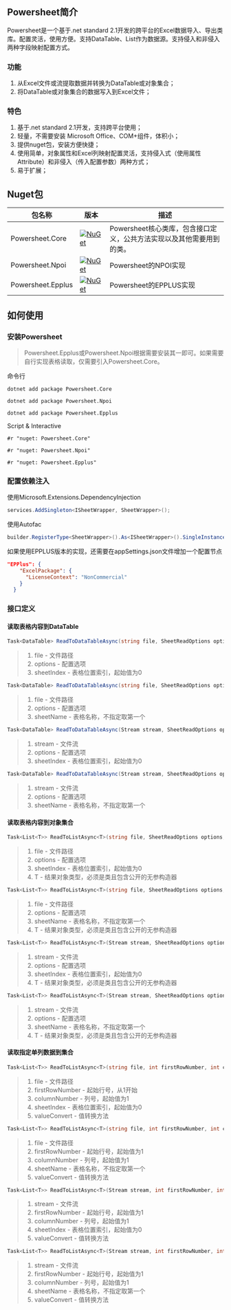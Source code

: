 ## Powersheet简介
Powersheet是一个基于.net standard 2.1开发的跨平台的Excel数据导入、导出类库。配置灵活，使用方便。支持DataTable、List<T>作为数据源。支持侵入和非侵入两种字段映射配置方式。

### 功能
1. 从Excel文件或流提取数据并转换为DataTable或对象集合；
2. 将DataTable或对象集合的数据写入到Excel文件；

### 特色
1. 基于.net standard 2.1开发，支持跨平台使用；
2. 轻量，不需要安装 Microsoft Office、COM+组件，体积小；
3. 提供nuget包，安装方便快捷；
4. 使用简单，对象属性和Excel列映射配置灵活，支持侵入式（使用属性Attribute）和非侵入（传入配置参数）两种方式；
5. 易于扩展；

## Nuget包
|包名称|版本|描述|
|--|--|--|
|Powersheet.Core|[![NuGet](https://img.shields.io/nuget/v/Powersheet.Core.svg?label=nuget)](https://www.nuget.org/packages/Powersheet.Core/)|Powersheet核心类库，包含接口定义，公共方法实现以及其他需要用到的类。|
|Powersheet.Npoi|[![NuGet](https://img.shields.io/nuget/v/Powersheet.Npoi.svg?label=nuget)](https://www.nuget.org/packages/Powersheet.Npoi/)|Powersheet的NPOI实现|
|Powersheet.Epplus|[![NuGet](https://img.shields.io/nuget/v/Powersheet.Epplus.svg?label=nuget)](https://www.nuget.org/packages/Powersheet.Epplus/)|Powersheet的EPPLUS实现|

## 如何使用

### 安装Powersheet

> Powersheet.Epplus或Powersheet.Npoi根据需要安装其一即可。如果需要自行实现表格读取，仅需要引入Powersheet.Core。

命令行
```shell
dotnet add package Powersheet.Core 

dotnet add package Powersheet.Npoi 

dotnet add package Powersheet.Epplus 
```

Script & Interactive
```shell
#r "nuget: Powersheet.Core"

#r "nuget: Powersheet.Npoi"

#r "nuget: Powersheet.Epplus"
```

### 配置依赖注入

使用Microsoft.Extensions.DependencyInjection
```csharp
services.AddSingleton<ISheetWrapper, SheetWrapper>();
```

使用Autofac
```csharp
builder.RegisterType<SheetWrapper>().As<ISheetWrapper>().SingleInstance();
```

如果使用EPPLUS版本的实现，还需要在appSettings.json文件增加一个配置节点
```json
"EPPlus": {
    "ExcelPackage": {
      "LicenseContext": "NonCommercial"
    }
  }
```
### 接口定义

#### 读取表格内容到DataTable

```csharp
Task<DataTable> ReadToDataTableAsync(string file, SheetReadOptions options, int sheetIndex, CancellationToken cancellationToken);
```
> 1. file - 文件路径
> 2. options - 配置选项
> 3. sheetIndex - 表格位置索引，起始值为0

```csharp
Task<DataTable> ReadToDataTableAsync(string file, SheetReadOptions options, string sheetName, CancellationToken cancellationToken);
```
> 1. file - 文件路径
> 2. options - 配置选项
> 3. sheetName - 表格名称，不指定取第一个
```csharp
Task<DataTable> ReadToDataTableAsync(Stream stream, SheetReadOptions options, int sheetIndex, CancellationToken cancellationToken);
```
> 1. stream - 文件流
> 2. options - 配置选项
> 3. sheetIndex - 表格位置索引，起始值为0
```csharp
Task<DataTable> ReadToDataTableAsync(Stream stream, SheetReadOptions options, string sheetName, CancellationToken cancellationToken);
```
> 1. stream - 文件流
> 2. options - 配置选项
> 3. sheetName - 表格名称，不指定取第一个

#### 读取表格内容到对象集合
```csharp
Task<List<T>> ReadToListAsync<T>(string file, SheetReadOptions options, int sheetIndex, CancellationToken cancellationToken);
```
> 1. file - 文件路径
> 2. options - 配置选项
> 3. sheetIndex - 表格位置索引，起始值为0
> 4. T - 结果对象类型，必须是类且包含公开的无参构造器

```csharp
Task<List<T>> ReadToListAsync<T>(string file, SheetReadOptions options, string sheetName, CancellationToken cancellationToken);
```
> 1. file - 文件路径
> 2. options - 配置选项
> 3. sheetName - 表格名称，不指定取第一个
> 4. T - 结果对象类型，必须是类且包含公开的无参构造器

```csharp
Task<List<T>> ReadToListAsync<T>(Stream stream, SheetReadOptions options, int sheetIndex, CancellationToken cancellationToken);
```
> 1. stream - 文件流
> 2. options - 配置选项
> 3. sheetIndex - 表格位置索引，起始值为0
> 4. T - 结果对象类型，必须是类且包含公开的无参构造器

```csharp
Task<List<T>> ReadToListAsync<T>(Stream stream, SheetReadOptions options, string sheetName, CancellationToken cancellationToken);
```
> 1. stream - 文件流
> 2. options - 配置选项
> 3. sheetName - 表格名称，不指定取第一个
> 4. T - 结果对象类型，必须是类且包含公开的无参构造器

#### 读取指定单列数据到集合
```csharp
Task<List<T>> ReadToListAsync<T>(string file, int firstRowNumber, int columnNumber, int sheetIndex, Func<object, CultureInfo, T> valueConvert, CancellationToken cancellationToken);
```
> 1. file - 文件路径
> 2. firstRowNumber - 起始行号，从1开始
> 3. columnNumber - 列号，起始值为1
> 4. sheetIndex - 表格位置索引，起始值为0
> 5. valueConvert - 值转换方法

```csharp
Task<List<T>> ReadToListAsync<T>(string file, int firstRowNumber, int columnNumber, string sheetName, Func<object, CultureInfo, T> valueConvert, CancellationToken cancellationToken);
```
> 1. file - 文件路径
> 2. firstRowNumber - 起始行号，起始值为1
> 3. columnNumber - 列号，起始值为1
> 4. sheetName - 表格名称，不指定取第一个
> 5. valueConvert - 值转换方法

```csharp
Task<List<T>> ReadToListAsync<T>(Stream stream, int firstRowNumber, int columnNumber, int sheetIndex, Func<object,  CultureInfo, T> valueConvert, CancellationToken cancellationToken);
```
> 1. stream - 文件流
> 2. firstRowNumber - 起始行号，起始值为1
> 3. columnNumber - 列号，起始值为1
> 4. sheetIndex - 表格位置索引，起始值为0
> 5. valueConvert - 值转换方法

```csharp
Task<List<T>> ReadToListAsync<T>(Stream stream, int firstRowNumber, int columnNumber, string sheetName, Func<object, CultureInfo, T> valueConvert, CancellationToken cancellationToken);
```
> 1. stream - 文件流
> 2. firstRowNumber - 起始行号，起始值为1
> 3. columnNumber - 列号，起始值为1
> 4. sheetName - 表格名称，不指定取第一个
> 5. valueConvert - 值转换方法